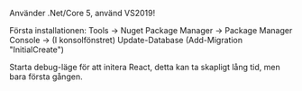 ﻿Använder .Net/Core 5, använd VS2019!

Första installationen:
Tools -> Nuget Package Manager -> Package Manager Console -> (I konsolfönstret) Update-Database
(Add-Migration "InitialCreate")

Starta debug-läge för att initera React, detta kan ta skapligt lång tid, men bara första gången.


